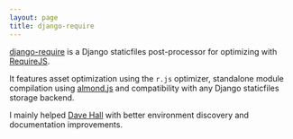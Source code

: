 ```yaml
---
layout: page
title: django-require
---
```


[django-require](https://github.com/etianen/django-require) is a Django
staticfiles post-processor for optimizing with
[RequireJS](http://requirejs.org/).

It features asset optimization using the ``r.js`` optimizer, standalone module
compilation using [almond.js](https://github.com/jrburke/almond) and
compatibility with any Django staticfiles storage backend.

I mainly helped [Dave Hall](https://github.com/etianen) with better environment
discovery and documentation improvements.
